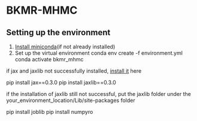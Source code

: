 # BKMR-MHMC

## Setting up the environment
1. [Install miniconda](https://docs.conda.io/projects/conda/en/latest/user-guide/install/)(if not already installed)
2. Set up the virtual environment
conda env create -f environment.yml
conda activate bkmr_mhmc

if jax and jaxlib not successfully installed, [install it](https://github.com/google/jax#installation) here

pip install jax==0.3.0
pip install jaxlib==0.3.0

if the installation of jaxlib still not successful, put the jaxlib folder under the your_environment_location/Lib/site-packages folder

pip install joblib
pip install numpyro


